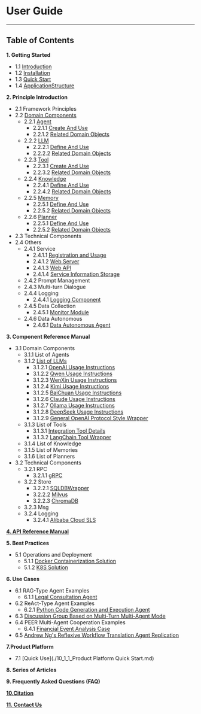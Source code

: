 # User Guide
************************************************
## Table of Contents

**1. Getting Started**
* 1.1 [Introduction](1_1_Introduction.md)
* 1.2 [Installation](1_2_Installation.md)
* 1.3 [Quick Start](1_3_Quick_Start.md)
* 1.4 [ApplicationStructure](1_4_Application_Engineering_Structure_Explanation.md)

**2. Principle Introduction**

* 2.1 Framework Principles
* 2.2 [Domain Components](2_2_Domain_Component_Principles.md)
  * 2.2.1 [Agent](2_2_1_Agent.md)
    * 2.2.1.1 [Create And Use](2_2_1_Agent_Create_And_Use.md)
    * 2.2.1.2 [Related Domain Objects](2_2_1_Agent_Related_Domain_Objects.md)
  * 2.2.2 [LLM](2_2_2_LLM.md)
    * 2.2.2.1 [Define And Use](2_2_2_LLM_component_define_and_usage.md)
    * 2.2.2.2 [Related Domain Objects](2_2_2_LLM_Related_Domain_Objects.md)
  * 2.2.3 [Tool](2_2_3_Tool.md)
    * 2.2.3.1 [Create And Use](2_2_3_Tool_Create_And_Use.md)
    * 2.2.3.2 [Related Domain Objects](2_2_3_Tool_Related_Domain_Objects.md)
  * 2.2.4 [Knowledge](2_2_4_Knowledge.md)
    * 2.2.4.1 [Define And Use](2_2_4_Knowledge_Define_And_Use.md)
    * 2.2.4.2 [Related Domain Objects](2_2_4_Knowledge_Related_Domain_Objects.md)
  * 2.2.5 [Memory](2_2_5_Memory.md)
    * 2.2.5.1 [Define And Use](2_2_5_Memory_Define_And_Use.md)
    * 2.2.5.2 [Related Domain Objects](2_2_5_Memory_Related_Domain_Objects.md)
  * 2.2.6 [Planner](2_2_6_Planner.md)
    * 2.2.5.1 [Define And Use](2_2_6_Planner_Define_And_Use.md)
    * 2.2.5.2 [Related Domain Objects](2_2_6_Planner_Related_Domain_Objects.md)
* 2.3 Technical Components
* 2.4 Others
  * 2.4.1 Service
    * 2.4.1.1 [Registration and Usage](2_4_1_Service_Registration_and_Usage.md)
    * 2.4.1.2 [Web Server](2_4_1_Web_Server.md)
    * 2.4.1.3 [Web API](2_4_1_Web_Api.md)
    * 2.4.1.4 [Service Information Storage](./2_4_1_Service_Information_Storage.md)
  * 2.4.2 Prompt Management
  * 2.4.3 Multi-turn Dialogue
  * 2.4.4 Logging
    * 2.4.4.1 [Logging Component](2_6_Logging_Utils.md)
  * 2.4.5 Data Collection
    * 2.4.5.1 [Monitor Module](2_5_1_Monitor_Module.md)
  * 2.4.6 Data Autonomous
    * 2.4.6.1 [Data Autonomous Agent](8_1_1_data_autonomous_agent.md)

**3. Component Reference Manual**
* 3.1 Domain Components
  * 3.1.1 List of Agents
  * 3.1.2 [List of LLMs](3_1_2_0_List_Of_LLMs.md)
    * 3.1.2.1 [OpenAI Usage Instructions](3_1_2_OpenAI_LLM_Use.md)
    * 3.1.2.2 [Qwen Usage Instructions](3_1_2_Qwen_LLM_Use.md)
    * 3.1.2.3 [WenXin Usage Instructions](3_1_2_WenXin_LLM_Use.md)
    * 3.1.2.4 [Kimi Usage Instructions](3_1_2_Kimi_LLM_Use.md)
    * 3.1.2.5 [BaiChuan Usage Instructions](3_1_2_BaiChuan_LLM_Use.md)
    * 3.1.2.6 [Claude Usage Instructions](3_1_2_Claude_LLM_Use.md)
    * 3.1.2.7 [Ollama Usage Instructions](3_1_2_Ollama_LLM_Use.md)
    * 3.1.2.8 [DeepSeek Usage Instructions](3_1_2_DeepSeek_LLM_Use.md)
    * 3.1.2.9 [General OpenAI Protocol Style Wrapper](3_1_2_OpenAIStyleLLM_Use.md)
  * 3.1.3 List of Tools
    * 3.1.3.1 [Integration Tool Details](2_2_3_Integrated_Tools.md)
    * 3.1.3.2 [LangChain Tool Wrapper](2_2_3_Integrated_LangChain_Tools.md)
  * 3.1.4 List of Knowledge
  * 3.1.5 List of Memories
  * 3.1.6 List of Planners
* 3.2 Technical Components
  * 3.2.1 RPC
    * 3.2.1.1 [gRPC](3_2_1_gRPC.md)
  * 3.2.2 Store
    * 3.2.2.1 [SQLDBWrapper](2_3_1_SQLDB_WRAPPER.md)
    * 3.2.2.2 [Milvus](3_3_1_Milvus.md)
    * 3.2.2.3 [ChromaDB](3_3_2_ChromaDB.md)
  * 3.2.3 Msg
  * 3.2.4 Logging
    * 3.2.4.1 [Alibaba Cloud SLS](3_2_4_Alibaba_Cloud_SLS.md)

**[4. API Reference Manual](4_1_API_Reference.md)**

**5. Best Practices**
* 5.1 Operations and Deployment
  * 5.1.1 [Docker Containerization Solution](5_1_1_Docker_Container_Deployment.md)
  * 5.1.2 [K8S Solution](5_1_2_K8S_Deployment.md)

**6. Use Cases**
* 6.1 RAG-Type Agent Examples
  * 6.1.1 [Legal Consultation Agent](7_1_1_Legal_Consultation_Case.md)
* 6.2 ReAct-Type Agent Examples
  * 6.2.1 [Python Code Generation and Execution Agent](7_1_1_Python_Auto_Runner.md)
* 6.3 [Discussion Group Based on Multi-Turn Multi-Agent Mode](6_2_1_Discussion_Group.md)
* 6.4 PEER Multi-Agent Cooperation Examples
  * 6.4.1 [Financial Event Analysis Case](./6_4_1_Financial_Event_Analysis_Case.md)
* 6.5 [Andrew Ng's Reflexive Workflow Translation Agent Replication](./7_1_1_Translation_Case.md)

**7.Product Platform**
* 7.1 [Quick Use](./10_1_1_Product Platform Quick Start.md)

**8. Series of Articles**

**9. Frequently Asked Questions (FAQ)**

**[10.Citation](9_1_Citation.md)**

**[11. Contact Us](6_1_Contact_Us.md)**
